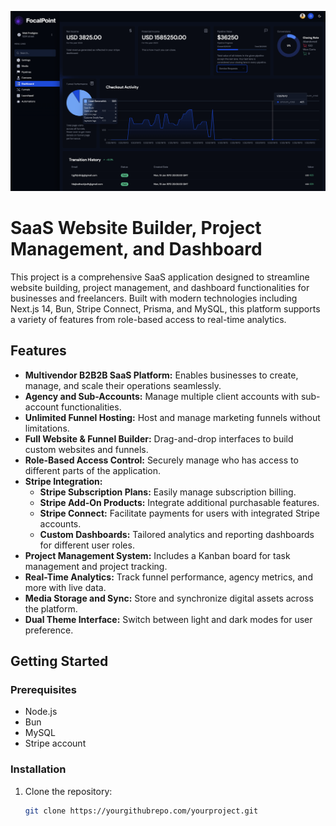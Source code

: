 
![alt text](public/assets/preview.png)

# SaaS Website Builder, Project Management, and Dashboard

This project is a comprehensive SaaS application designed to streamline website building, project management, and dashboard functionalities for businesses and freelancers. Built with modern technologies including Next.js 14, Bun, Stripe Connect, Prisma, and MySQL, this platform supports a variety of features from role-based access to real-time analytics.

## Features

- **Multivendor B2B2B SaaS Platform:** Enables businesses to create, manage, and scale their operations seamlessly.
- **Agency and Sub-Accounts:** Manage multiple client accounts with sub-account functionalities.
- **Unlimited Funnel Hosting:** Host and manage marketing funnels without limitations.
- **Full Website & Funnel Builder:** Drag-and-drop interfaces to build custom websites and funnels.
- **Role-Based Access Control:** Securely manage who has access to different parts of the application.
- **Stripe Integration:**
  - **Stripe Subscription Plans:** Easily manage subscription billing.
  - **Stripe Add-On Products:** Integrate additional purchasable features.
  - **Stripe Connect:** Facilitate payments for users with integrated Stripe accounts.
  - **Custom Dashboards:** Tailored analytics and reporting dashboards for different user roles.
- **Project Management System:** Includes a Kanban board for task management and project tracking.
- **Real-Time Analytics:** Track funnel performance, agency metrics, and more with live data.
- **Media Storage and Sync:** Store and synchronize digital assets across the platform.
- **Dual Theme Interface:** Switch between light and dark modes for user preference.

## Getting Started

### Prerequisites

- Node.js
- Bun
- MySQL
- Stripe account

### Installation

1. Clone the repository:
   ```bash
   git clone https://yourgithubrepo.com/yourproject.git

